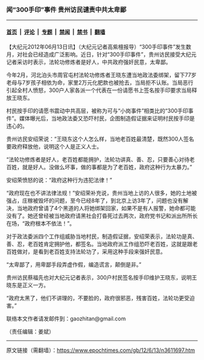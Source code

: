 ### 闻“300手印”事件 贵州访民谴责中共太卑鄙

---

#### [首页](../../../..?n3611697) &nbsp;|&nbsp; [评论](../../../../../epoch-comment?n3611697) &nbsp;|&nbsp; [专题](../../../../../epoch-special?n3611697) &nbsp;|&nbsp; [禁闻](../../../../../epoch-news?n3611697) &nbsp;|&nbsp; [禁书](../../../../../books?n3611697) &nbsp;|&nbsp; [翻墙](https://github.com/gfw-breaker/nogfw/blob/master/README.md?n3611697)


<div class="post_content" id="artbody" itemprop="articleBody">
 <!-- article content begin -->
 <p>
  【大纪元2012年06月13日讯】（大纪元记者高紫檀报导）“300手印事件”发生数月，对社会已经造成广泛影响。近日，针对“300手印事件”，贵州访民接受大纪元记者采访时表示，法轮功修炼者是好人，中共政府强奸民意，太卑鄙。
 </p>
 <p>
  今年2月，河北泊头市周官屯村法轮功修炼者王晓东遭当地政法委绑架，留下77岁老母与7岁孩子相依为命，家里2万元化肥款也被抢去，当局拒不认账。当局恶行引起全村人愤怒，300户人家各派一个代表在一份请愿书上签名按手印要求当局释放王晓东。
 </p>
 <p>
  村民按手印的请愿书震动中共高层，被称为可与“小岗事件”相类比的“300手印事件”。媒体曝光后，当地政法委又恐吓村民，企图制造假证据来证明村民按手印是违心的。
 </p>
 <p>
  贵州访民安绍荣说：“王晓东这个人怎么样，当地老百姓最清楚，既然300人签名要政府释放他，说明这个人是正义人士。
 </p>
 <p>
  “法轮功修炼者是好人，老百姓都能拥护，法轮功讲真、善、忍，只要善心对待老百姓，就是好人。没做么坏事，做的事都是为了老百姓，政府这种行为太暴力。”
 </p>
 <p>
  安绍荣愤怒的说：“政府这种行为违犯法律！”
 </p>
 <p>
  “政府现在也不讲法律法规！”安绍荣补充说，贵州当地上访的人很多，她的土地被强占，庄稼被毁坏的问题，至今已经8年了，到北京上访3年了，问题也没有解决，当地政府曾请了4个黑道的人将她绑架回家，如果不是有人报警，她命都可能没有了。她还曾经被当地政府请黑社会打昏死过去两次，政府党书记和派出所所长在场，“政府根本不依法！”。
 </p>
 <p>
  对于政法委派四个工作组威胁当地村民，制造假证据，安绍荣表示，法轮功是真、善、忍，老百姓肯定拥护他，都签名。当地政府派工作组恐吓老百姓，这就是跟老百姓做对，是看到老百姓支持法轮功了，采用这种手段来强奸民意。
 </p>
 <p>
  “太卑鄙了，用卑鄙手段弄虚作假，编造谎言，颠倒是非。”
 </p>
 <p>
  贵州访民蔡福先也对大纪元记者表示，300户村民签名按手印维护王晓东，说明王晓东是正义一方。
 </p>
 <p>
  “政府太黑了，他们不讲理的，不要脸的，政府很邪恶，残害百姓，法轮功更受迫害。”
 </p>
 <p>
  联络本文作者请发邮件到：gaozhitan@gmail.com
 </p>
 <p>
  （责任编辑：姜斌）
 </p>
 <!-- article content end -->
 <div id="below_article_ad">
 </div>
</div>


---

原文链接（需翻墙）：https://www.epochtimes.com/gb/12/6/13/n3611697.htm
